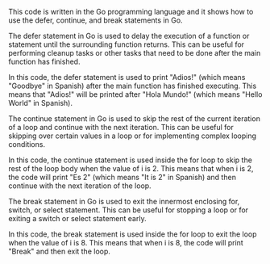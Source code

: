 This code is written in the Go programming language and it shows how to use the defer, continue, and break statements in Go.

The defer statement in Go is used to delay the execution of a function or statement until the surrounding function returns. This can be useful for performing cleanup tasks or other tasks that need to be done after the main function has finished.

In this code, the defer statement is used to print "Adios!" (which means "Goodbye" in Spanish) after the main function has finished executing. This means that "Adios!" will be printed after "Hola Mundo!" (which means "Hello World" in Spanish).

The continue statement in Go is used to skip the rest of the current iteration of a loop and continue with the next iteration. This can be useful for skipping over certain values in a loop or for implementing complex looping conditions.

In this code, the continue statement is used inside the for loop to skip the rest of the loop body when the value of i is 2. This means that when i is 2, the code will print "Es 2" (which means "It is 2" in Spanish) and then continue with the next iteration of the loop.

The break statement in Go is used to exit the innermost enclosing for, switch, or select statement. This can be useful for stopping a loop or for exiting a switch or select statement early.

In this code, the break statement is used inside the for loop to exit the loop when the value of i is 8. This means that when i is 8, the code will print "Break" and then exit the loop.